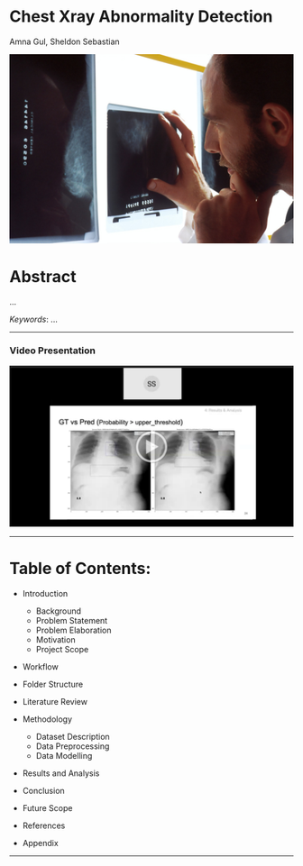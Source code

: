 # Chest Xray Abnormality Detection

Amna Gul, Sheldon Sebastian

![](saved_images/banner.jpg)

# Abstract

...

*Keywords*: ...

----------------------------
### Video Presentation

[![](saved_images/video_presentation.png)](https://drive.google.com/file/d/1hSAkDEQmMHkYh0kx0u3pGBKxBpeEdJMH/view?usp=sharing)

----------------------------
# Table of Contents:

- Introduction
    - Background
    - Problem Statement
    - Problem Elaboration
    - Motivation
    - Project Scope


- Workflow


- Folder Structure


- Literature Review


- Methodology
    - Dataset Description
    - Data Preprocessing
    - Data Modelling
    

- Results and Analysis


- Conclusion


- Future Scope


- References


- Appendix

--------------------

